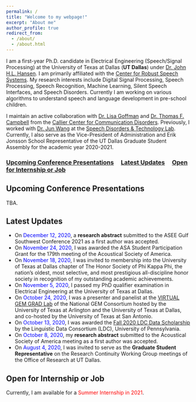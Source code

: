 ```yaml
---
permalink: /
title: "Welcome to my webpage!"
excerpt: "About me"
author_profile: true
redirect_from: 
  - /about/
  - /about.html
---
```


I am a first-year Ph.D. candidate in Electrical Engineering (Speech/Signal Processing) at the University of Texas at Dallas (**UT Dallas**) under [Dr. John H.L. Hansen](https://personal.utdallas.edu/~john.hansen/). I am primarily affiliated with the [Center for Robust Speech Systems](https://crss.utdallas.edu/). My research interests include Digital Signal Processing, Speech Processing, Speech Recognition, Machine Learning, Silent Speech Interfaces, and Speech Disorders. Currently I am working on various algorithms to understand speech and language development in pre-school children.   

I maintain an active collaboration with [Dr. Lisa Goffman](https://utdallas.edu/chairs/profiles/dr-lisa-goffman/) and [Dr. Thomas F. Campbell](https://utdallas.edu/chairs/profiles/dr-thomas-campbell/) from the [Callier Center for Communication Disorders](https://calliercenter.utdallas.edu/). Previously, I worked with [Dr. Jun Wang](https://csd.utexas.edu/faculty/jun-wang) at the [Speech Disorders & Technology Lab](https://csd.utexas.edu/research/wang-lab/home). Currently, I also serve as the Vice-President of Administration and Erik Jonsson School Representative of the UT Dallas Graduate Student Assembly for the academic year 2020-2021.

### [Upcoming Conference Presentations](#upcoming-conference-presentations) &nbsp;&nbsp;&nbsp; [Latest Updates](#latest-updates)  &nbsp;&nbsp;&nbsp; [Open for Internship or Job](#open-for-internship-or-job) 

Upcoming Conference Presentations 
------

TBA.

Latest Updates
------

* On <font color="blue">December 12, 2020</font>, a **research abstract** submitted to the ASEE Gulf Southwest Conference 2021 as a first author was accepted. 
* On <font color="blue">November 24, 2020</font>, I was awarded the ASA Student Participation Grant for the 179th meeting of the Acoustical Society of America.
* On <font color="blue">November 18, 2020</font>, I was invited to membership into the University of Texas at Dallas chapter of The Honor Society of Phi Kappa Phi, the nation’s oldest, most selective, and most prestigious all-discipline honor society in recognition of my outstanding academic achievements.
* On <font color="blue">November 5, 2020</font>, I passed my PhD qualifier examination in Electrical Engineering at the University of Texas at Dallas. 
* On <font color="blue">October 24, 2020</font>, I was a presenter and panelist at the [VIRTUAL GEM GRAD Lab](https://satwikdutta.github.io/files/2020_Oct_gem-uta-utd-grad-lab.pdf) of the National GEM Consortium hosted by the University of Texas at Arlington and the University of Texas at Dallas, and co-hosted by the University of Texas at San Antonio. 
* On <font color="blue">October 13, 2020</font>, I was awarded the [Fall 2020 LDC Data Scholarship](http://ldc-upenn.blogspot.com/2020/10/ldc-2020-october-newsletter.html) by the Linguistic Data Consortium (LDC), University of Pennsylvania. 
* On <font color="blue">October 8, 2020</font>, my **research abstract** submitted to the Acoustical Society of America meeting as a first author was accepted. 
* On <font color="blue">August 4, 2020</font>, I was invited to serve as the **Graduate Student Representative** on the Research Continuity Working Group meetings of the Office of Research at UT Dallas.  


Open for Internship or Job
------

Currently, I am available for a <font color="red">Summer Internship in 2021</font>. 
